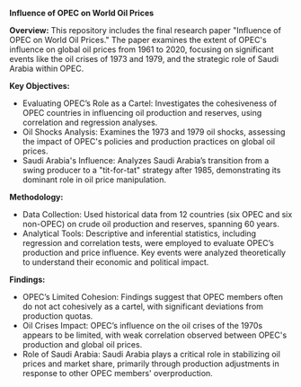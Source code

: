 **Influence of OPEC on World Oil Prices**

**Overview:**
This repository includes the final research paper "Influence of OPEC on World Oil Prices." 
The paper examines the extent of OPEC's influence on global oil prices from 1961 to 2020, focusing on significant events like the oil crises of 1973 and 1979, and the strategic role of Saudi Arabia within OPEC.

**Key Objectives:**
- Evaluating OPEC’s Role as a Cartel: Investigates the cohesiveness of OPEC countries in influencing oil production and reserves, using correlation and regression analyses.
- Oil Shocks Analysis: Examines the 1973 and 1979 oil shocks, assessing the impact of OPEC's policies and production practices on global oil prices.
- Saudi Arabia's Influence: Analyzes Saudi Arabia’s transition from a swing producer to a "tit-for-tat" strategy after 1985, demonstrating its dominant role in oil price manipulation.

**Methodology:**
- Data Collection: Used historical data from 12 countries (six OPEC and six non-OPEC) on crude oil production and reserves, spanning 60 years.
- Analytical Tools: Descriptive and inferential statistics, including regression and correlation tests, were employed to evaluate OPEC’s production and price influence. Key events were analyzed theoretically to understand their economic and political impact.

**Findings:**
- OPEC’s Limited Cohesion: Findings suggest that OPEC members often do not act cohesively as a cartel, with significant deviations from production quotas.
- Oil Crises Impact: OPEC’s influence on the oil crises of the 1970s appears to be limited, with weak correlation observed between OPEC's production and global oil prices.
- Role of Saudi Arabia: Saudi Arabia plays a critical role in stabilizing oil prices and market share, primarily through production adjustments in response to other OPEC members' overproduction.
